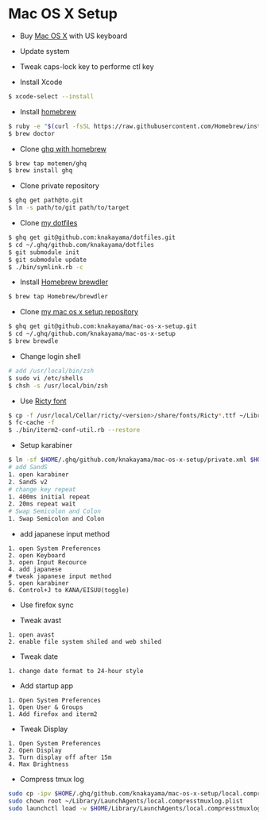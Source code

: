 Mac OS X Setup
==============

* Buy [Mac OS X](http://www.apple.com/jp/mac/) with US keyboard

* Update system

* Tweak caps-lock key to performe ctl key

* Install Xcode

```bash
$ xcode-select --install
```

* Install [homebrew](http://brew.sh/)

```bash
$ ruby -e "$(curl -fsSL https://raw.githubusercontent.com/Homebrew/install/master/install)"
$ brew doctor
```

* Clone [ghq with homebrew](https://github.com/motemen/homebrew-ghq)

```bash
$ brew tap motemen/ghq
$ brew install ghq
```

* Clone private repository

```bash
$ ghq get path@to.git
$ ln -s path/to/git path/to/target
```

* Clone [my dotfiles](https://github.com/knakayama/dotfiles)

```bash
$ ghq get git@github.com:knakayama/dotfiles.git
$ cd ~/.ghq/github.com/knakayama/dotfiles
$ git submodule init
$ git submodule update
$ ./bin/symlink.rb -c
```

* Install [Homebrew brewdler](https://github.com/Homebrew/homebrew-brewdler)

```bash
$ brew tap Homebrew/brewdler
```

* Clone [my mac os x setup repository](https://github.com/knakayama/mac-os-x-setup)

```bash
$ ghq get git@github.com:knakayama/mac-os-x-setup.git
$ cd ~/.ghq/github.com/knakayama/mac-os-x-setup
$ brew brewdle
```

* Change login shell

```bash
# add /usr/local/bin/zsh
$ sudo vi /etc/shells
$ chsh -s /usr/local/bin/zsh
```

* Use [Ricty font](https://github.com/yascentur/Ricty)

```bash
$ cp -f /usr/local/Cellar/ricty/<version>/share/fonts/Ricty*.ttf ~/Library/Fonts/
$ fc-cache -f
$ ./bin/iterm2-conf-util.rb --restore
```

* Setup karabiner

```bash
$ ln -sf $HOME/.ghq/github.com/knakayama/mac-os-x-setup/private.xml $HOME/Library/Application\ Support/Karabiner/private.xml
# add SandS
1. open karabiner
2. SandS v2
# change key repeat
1. 400ms initial repeat
2. 20ms repeat wait
# Swap Semicolon and Colon
1. Swap Semicolon and Colon
```

* add japanese input method

```text
1. open System Preferences
2. open Keyboard
3. open Input Recource
4. add japanese
# tweak japanese input method
5. open karabiner
6. Control+J to KANA/EISUU(toggle)
```

* Use firefox sync

* Tweak avast

```text
1. open avast
2. enable file system shiled and web shiled
```

* Tweak date

```text
1. change date format to 24-hour style
```

* Add startup app

```text
1. Open System Preferences
1. Open User & Groups
1. Add firefox and iterm2
```

* Tweak Display

```text
1. Open System Preferences
2. Open Display
3. Turn display off after 15m
4. Max Brightness
```

* Compress tmux log

```bash
sudo cp -ipv $HOME/.ghq/github.com/knakayama/mac-os-x-setup/local.compresstmuxlog.plist $HOME/Library/LaunchAgents
sudo chown root ~/Library/LaunchAgents/local.compresstmuxlog.plist
sudo launchctl load -w $HOME/Library/LaunchAgents/local.compresstmuxlog.plist
```

